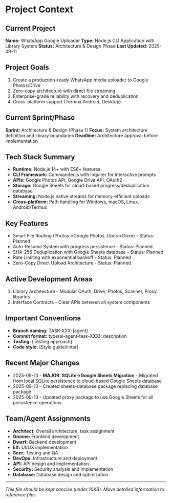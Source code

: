 # Project Context

## Current Project
**Name:** WhatsApp Google Uploader
**Type:** Node.js CLI Application with Library System
**Status:** Architecture & Design Phase
**Last Updated:** 2025-09-11

## Project Goals
1. Create a production-ready WhatsApp media uploader to Google Photos/Drive
2. Zero-copy architecture with direct file streaming
3. Enterprise-grade reliability with recovery and deduplication
4. Cross-platform support (Termux Android, Desktop)

## Current Sprint/Phase
**Sprint:** Architecture & Design (Phase 1)
**Focus:** System architecture definition and library boundaries
**Deadline:** Architecture approval before implementation

## Tech Stack Summary
- **Runtime:** Node.js 14+ with ES6+ features
- **CLI Framework:** Commander.js with inquirer for interactive prompts
- **APIs:** Google Photos API, Google Drive API, OAuth2
- **Storage:** Google Sheets for cloud-based progress/deduplication database
- **Streaming:** Node.js native streams for memory-efficient uploads
- **Cross-platform:** Path handling for Windows, macOS, Linux, Android/Termux

## Key Features
- Smart File Routing (Photos→Google Photos, Docs→Drive) - Status: Planned
- Auto-Resume System with progress persistence - Status: Planned
- SHA-256 Deduplication with Google Sheets database - Status: Planned
- Rate Limiting with exponential backoff - Status: Planned
- Zero-Copy Direct Upload Architecture - Status: Planned

## Active Development Areas
1. Library Architecture - Modular OAuth, Drive, Photos, Scanner, Proxy libraries
2. Interface Contracts - Clear APIs between all system components

## Important Conventions
- **Branch naming:** TASK-XXX-[agent]
- **Commit format:** type(ai-agent-task-XXX): description
- **Testing:** [Testing approach]
- **Code style:** [Style guide/linter]

## Recent Major Changes
- 2025-09-13 - **MAJOR: SQLite→Google Sheets Migration** - Migrated from local SQLite persistence to cloud-based Google Sheets database
- 2025-09-13 - Created sheets-database package replacing database package
- 2025-09-13 - Updated proxy package to use Google Sheets for all persistence operations

## Team/Agent Assignments
- **Architect:** Overall architecture, task assignment
- **Gnome:** Frontend development
- **Dwarf:** Backend development
- **Elf:** UI/UX implementation
- **Seer:** Testing and QA
- **DevOps:** Infrastructure and deployment
- **API:** API design and implementation
- **Security:** Security analysis and implementation
- **Database:** Database design and optimization

---
*This file should be kept concise (under 10KB). Move detailed information to reference files.*